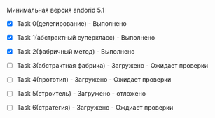 Минимальная версия andorid 5.1

- [x] Task 0(делегирование) - Выполнено

- [x] Task 1(абстрактный суперкласс) - Выполнено

- [x] Task 2(фабричный метод) - Выполнено

- [ ] Task 3(абстрактная фабрика) - Загружено - Ожидает проверки 

- [ ] Task 4(прототип) - Загружено - Ожидает проверки 

- [ ] Task 5(строитель) - Загружено - отложено

- [ ] Task 6(стратегия) - Загружено - Ождиает проверки
